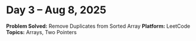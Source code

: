 # Day 3 – Aug 8, 2025

**Problem Solved:** Remove Duplicates from Sorted Array 
**Platform:** LeetCode  
**Topics:** Arrays, Two Pointers